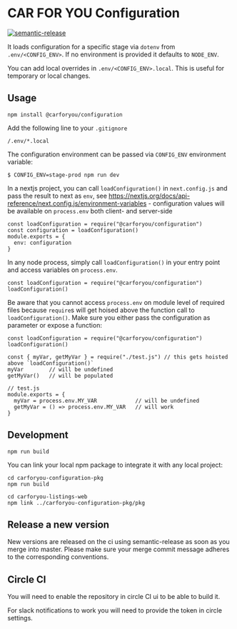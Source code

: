 # CAR FOR YOU Configuration

[![semantic-release](https://img.shields.io/badge/%20%20%F0%9F%93%A6%F0%9F%9A%80-semantic--release-e10079.svg)](https://github.com/semantic-release/semantic-release)

It loads configuration for a specific stage via `dotenv` from `.env/<CONFIG_ENV>`. If no environment is provided it defaults to `NODE_ENV`.

You can add local overrides in `.env/<CONFIG_ENV>.local`. This is useful for temporary or local changes.

## Usage
```
npm install @carforyou/configuration
```

Add the following line to your `.gitignore`
```
/.env/*.local
```

The configuration environment can be passed via `CONFIG_ENV` environment variable:

```
$ CONFIG_ENV=stage-prod npm run dev
```

In a nextjs project, you can call `loadConfiguration()` in `next.config.js` and pass the result to next as `env`, see https://nextjs.org/docs/api-reference/next.config.js/environment-variables - configuration values will be available on `process.env` both client- and server-side

```
const loadConfiguration = require("@carforyou/configuration")
const configuration = loadConfiguration()
module.exports = {
  env: configuration
}
```

In any node process, simply call `loadConfiguration()` in your entry point and access variables on `process.env`.

```
const loadConfiguration = require("@carforyou/configuration")
loadConfiguration()
```

Be aware that you cannot access `process.env` on module level of required files because `require`s will get hoised above the function call to `loadConfiguration()`. Make sure you either pass the configuration as parameter or expose a function:

```
const loadConfiguration = require("@carforyou/configuration")
loadConfiguration()

const { myVar, getMyVar } = require("./test.js") // this gets hoisted above `loadConfiguration()`
myVar        // will be undefined
getMyVar()   // will be populated
```

```
// test.js
module.exports = {
  myVar = process.env.MY_VAR            // will be undefined
  getMyVar = () => process.env.MY_VAR   // will work
}
```

## Development
```
npm run build
```

You can link your local npm package to integrate it with any local project:
```
cd carforyou-configuration-pkg
npm run build

cd carforyou-listings-web
npm link ../carforyou-configuration-pkg/pkg
```

## Release a new version

New versions are released on the ci using semantic-release as soon as you merge into master. Please
make sure your merge commit message adheres to the corresponding conventions.


## Circle CI

You will need to enable the repository in circle CI ui to be able to build it.

For slack notifications to work you will need to provide the token in circle settings.
